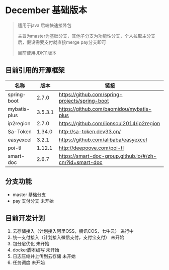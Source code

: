 # December 基础版本

> 适用于java 后端快速接外包
>
> 主旨为master为基础分支，其他子分支为功能性分支，个人拉取主分支后，假设需要支付就直接merge pay分支即可
> 
> 目前使用JDK11版本


## 目前引用的开源框架

| 名称         | 版本    | 链接                                                    |
| ------------ | ------- | ------------------------------------------------------- |
| spring-boot  | 2.7.0   | https://github.com/spring-projects/spring-boot          |
| mybatis-plus | 3.5.3.1 | https://github.com/baomidou/mybatis-plus                |
| ip2region    | 2.7.0   | https://github.com/lionsoul2014/ip2region               |
| Sa-Token     | 1.34.0  | http://sa-token.dev33.cn/                               |
| easyexcel    | 3.2.1   | https://github.com/alibaba/easyexcel                    |
| poi-tl       | 1.12.1  | http://deepoove.com/poi-tl                              |
| smart-doc    | 2.6.7   | https://smart-doc-group.github.io/#/zh-cn/?id=smart-doc |

## 分支功能
 - master 基础分支
 - pay 支付分支 未开始

## 目前开发计划
1. 云存储接入（计划接入阿里OSS，腾讯COS，七牛云）  进行中
2. 统一支付接入（计划接入微信支付，支付宝支付）  未开始
3. 包分层优化  未开始
4. docker脚本编写  未开始
5. 日志压缩并上传到云存储  未开始
6. 任务调度  未开始

